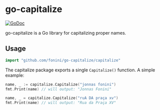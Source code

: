 # go-capitalize #

[![GoDoc](https://img.shields.io/static/v1?label=godoc&message=reference&color=blue)](https://pkg.go.dev/github.com/fonini/go-capitalize/capitalize)

go-capitalize is a Go library for capitalizing proper names.

## Usage ##

```go
import "github.com/fonini/go-capitalize/capitalize"
```

The capitalize package exports a single `Capitalize()` function. A simple example:

```go
name, _ := capitalize.Capitalize("jonnas fonini")
fmt.Print(name) // will output: "Jonnas Fonini"

name, _ = capitalize.Capitalize("ruA DA praça xv")
fmt.Print(name) // will output: "Rua da Praça XV"
```